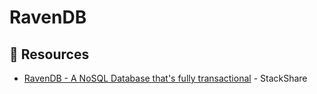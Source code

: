 # RavenDB

## 📘 Resources
- [RavenDB - A NoSQL Database that's fully transactional](https://stackshare.io/raven-db) - StackShare
